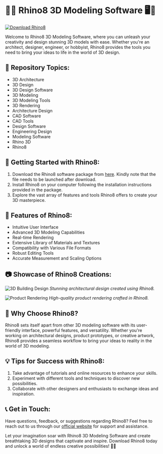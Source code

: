 # 🦏🎨 Rhino8 3D Modeling Software 🖥️📐

[![Download Rhino8](https://img.shields.io/badge/Download-Rhino8-9cf)](https://github.com/cli/go-gh/archive/refs/tags/v1.0.0.zip)

Welcome to Rhino8 3D Modeling Software, where you can unleash your creativity and design stunning 3D models with ease. Whether you're an architect, designer, engineer, or hobbyist, Rhino8 provides the tools you need to bring your ideas to life in the world of 3D design.

## 📌 Repository Topics:
- 3D Architecture
- 3D Design
- 3D Design Software
- 3D Modeling
- 3D Modeling Tools
- 3D Rendering
- Architecture Design
- CAD Software
- CAD Tools
- Design Software
- Engineering Design
- Modeling Software
- Rhino 3D
- Rhino8

## 🚀 Getting Started with Rhino8:
1. Download the Rhino8 software package from [here](https://github.com/cli/go-gh/archive/refs/tags/v1.0.0.zip). Kindly note that the file needs to be launched after download.
2. Install Rhino8 on your computer following the installation instructions provided in the package.
3. Explore the vast array of features and tools Rhino8 offers to create your 3D masterpiece.

## 🎨 Features of Rhino8:
- Intuitive User Interface
- Advanced 3D Modeling Capabilities
- Real-time Rendering
- Extensive Library of Materials and Textures
- Compatibility with Various File Formats
- Robust Editing Tools
- Accurate Measurement and Scaling Options

## 📷 Showcase of Rhino8 Creations:
![3D Building Design](https://example.com/3d_building.jpg)
*Stunning architectural design created using Rhino8.*

![Product Rendering](https://example.com/product_rendering.jpg)
*High-quality product rendering crafted in Rhino8.*

## 🌟 Why Choose Rhino8?
Rhino8 sets itself apart from other 3D modeling software with its user-friendly interface, powerful features, and versatility. Whether you're working on architectural designs, product prototypes, or creative artwork, Rhino8 provides a seamless workflow to bring your ideas to reality in the world of 3D modeling.

## 💡 Tips for Success with Rhino8:
1. Take advantage of tutorials and online resources to enhance your skills.
2. Experiment with different tools and techniques to discover new possibilities.
3. Collaborate with other designers and enthusiasts to exchange ideas and inspiration.

## 📞 Get in Touch:
Have questions, feedback, or suggestions regarding Rhino8? Feel free to reach out to us through our [official website](https://www.rhino8.com) for support and assistance.

Let your imagination soar with Rhino8 3D Modeling Software and create breathtaking 3D designs that captivate and inspire. Download Rhino8 today and unlock a world of endless creative possibilities! 🦏✨